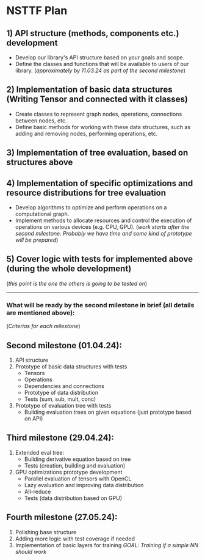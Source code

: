 # NSTTF Plan

## 1) API structure (methods, components etc.) development
- Develop our library's API structure based on your goals and scope.
- Define the classes and functions that will be available to users of our library.
(_approximately by 11.03.24 as part of the second milestone_)

## 2) Implementation of basic data structures (Writing Tensor and connected with it classes)
- Create classes to represent graph nodes, operations, connections between nodes, etc.
- Define basic methods for working with these data structures, such as adding and removing nodes, performing operations, etc.

## 3) Implementation of tree evaluation, based on structures above

## 4) Implementation of specific optimizations and resource distributions for tree evaluation
- Develop algorithms to optimize and perform operations on a computational graph.
- Implement methods to allocate resources and control the execution of operations on various devices (e.g. CPU, GPU).
(_work starts after the second milestone. Probably we have time and some kind of prototype will be prepared_)

## 5) Cover logic with tests for implemented above (during the whole development)
(_this point is the one the others is going to be tested on_)

---

### What will be ready by the second milestone in brief (all details are mentioned above):
(_Criterias for each milestone_)

## Second milestone (01.04.24):
1. API structure
2. Prototype of basic data structures with tests
   - Tensors
   - Operations
   - Dependencies and connections
   - Prototype of data distribution
   - Tests (sum, sub, mult, conc)
3. Prototype of evaluation tree with tests
   - Building evaluation trees on given equations (just prototype based on API)

## Third milestone (29.04.24):
1. Extended eval tree:
   - Building derivative equation based on tree
   - Tests (creation, building and evaluation)
2. GPU optimizations prototype development
   - Parallel evaluation of tensors with OpenCL 
   - Lazy evaluation and improving data distribution 
   - All-reduce
   - Tests (data distribution based on GPU)

## Fourth milestone (27.05.24):
1. Polishing base structure
2. Adding more logic with test coverage if needed
3. Implementation of basic layers for training
   _GOAL: Training if a simple NN should work_